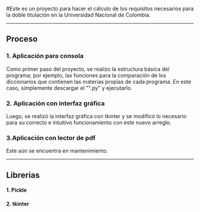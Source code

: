 #Este es un proyecto para hacer el cálculo de los requisitos necesarios para la doble titulación en la Universidad Nacional de Colombia.

____
## Proceso
### 1. Aplicación para consola
Como primer paso del proyecto, se realizo la estructura básica del programa; por ejemplo, las funciones para la comparación de los diccionarios que contienen las materias propias de cada programa. 
En este caso, simplemente descargar el "".py" y ejecutarlo.
### 2. Aplicación con interfaz gráfica
Luego, se realizó la interfaz gráfica con tkinter y se modificó lo necesario para su correcto e intuitivo funcionamiento con este nuevo arreglo.

### 3.Aplicación con lector de pdf
Este aún se encuentra en mantenimiento.

___
## Librerias
#### 1. Pickle
#### 2. tkinter
